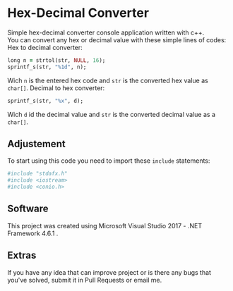 # Hex-Decimal Converter
Simple hex-decimal converter console application written with c++. <br />
You can convert any hex or decimal value with these simple lines of codes: <br />
Hex to decimal converter: <br />
```ruby
long n = strtol(str, NULL, 16);
sprintf_s(str, "%1d", n);
``` 
Wich `n` is the entered hex code and `str` is the converted hex value as `char[]`.
Decimal to hex converter: <br />
```ruby 
sprintf_s(str, "%x", d);
``` 
Wich `d` id the decimal value and `str` is the converted decimal value as a `char[]`.
## Adjustement
To start using this code you need to import these `include` statements: <br />
```ruby
#include "stdafx.h"
#include <iostream>
#include <conio.h> 
```
## Software
This project was created using Microsoft Visual Studio 2017 - .NET Framework 4.6.1 .
## Extras
If you have any idea that can improve project or is there any bugs that you've solved,
submit it in Pull Requests or email me. 
